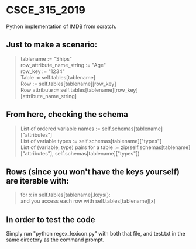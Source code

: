 # CSCE_315_2019
Python implementation of IMDB from scratch.

## Just to make a scenario:
>tablename := "Ships"\
>row_attribute_name_string := "Age"\
>row_key := "1234"\
>Table := self.tables[tablename]\
>Row := self.tables[tablename][row_key]\
>Row attribute := self.tables[tablename][row_key][attribute_name_string]

## From here, checking the schema
>List of ordered variable names := self.schemas[tablename]["attributes"]\
>List of variable types := self.schemas[tablename]["types"]\
>List of (variable, type) pairs for a table := zip(self.schemas[tablename]["attributes"], self.schemas[tablename]["types"])

## Rows (since you won't have the keys yourself) are iterable with:
>for x in self.tables[tablename].keys():\
>and you access each row with self.tables[tablename][x]

## In order to test the code
Simply run "python regex_lexicon.py" with both that file, and test.txt in the same directory as the command prompt.
